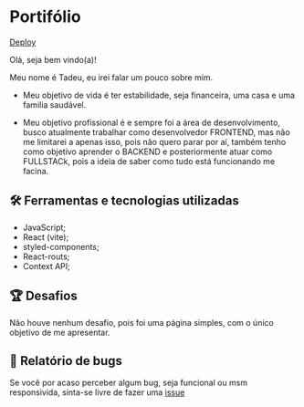 # Portifólio 

[Deploy](https://meu-portifolio-gamma-amber.vercel.app/)

Olá, seja bem vindo(a)!

Meu nome é Tadeu, eu irei falar um pouco sobre mim.

- Meu objetivo de vida é ter estabilidade, seja financeira, uma casa e uma familia saudável.

- Meu objetivo profissional é e sempre foi a área de desenvolvimento, busco atualmente trabalhar como desenvolvedor FRONTEND, mas não me limitarei a apenas isso, pois não quero parar por aí, também tenho como objetivo aprender o BACKEND e posteriormente atuar como FULLSTACk, pois a ideia de saber como tudo está funcionando me facina.

## 🛠️ Ferramentas e tecnologias utilizadas

- JavaScript;
- React (vite);
- styled-components;
- React-routs;
- Context API;

## 🏆 Desafios

Não  houve nenhum desafio, pois foi uma página simples, com o único objetivo de me apresentar.

## 🐛 Relatório de bugs

Se você por acaso perceber algum bug, seja funcional ou msm responsivida, sinta-se livre de fazer uma [issue](https://github.com/TCdesenvolvedorWeb/meu-portifolio/issues)